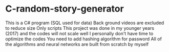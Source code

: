 # C-random-story-generator
This is a C# program (SQL used for data)
Back ground videos are excluded to reduce size
Only scripts
This project was done in my younger years (2017) and the codes will not scale well
I personally don't have time to optimize the codes
You need to add hashing algorithm for password
All of the algorithms and neural networks are built from scratch by myself
